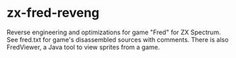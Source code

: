 # zx-fred-reveng

Reverse engineering and optimizations for game "Fred" for ZX Spectrum.
See fred.txt for game's disassembled sources with comments.
There is also FredViewer, a Java tool to view sprites from a game.
